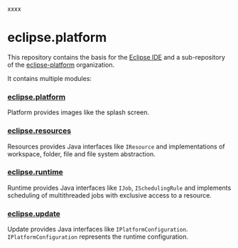 xxxx

# eclipse.platform
This repository contains the basis for the [Eclipse IDE](https://www.eclipse.org/eclipseide/) and a sub-repository of the [eclipse-platform](https://github.com/eclipse-platform) organization. 

It contains multiple modules:

### [eclipse.platform](https://github.com/eclipse-platform/eclipse.platform/tree/master/platform)
Platform provides images like the splash screen.

### [eclipse.resources](https://github.com/eclipse-platform/eclipse.platform/tree/master/resources)
Resources provides Java interfaces like `IResource` and implementations of workspace, folder, file and file system abstraction.

### [eclipse.runtime](https://github.com/eclipse-platform/eclipse.platform/tree/master/runtime) 
Runtime provides Java interfaces like `IJob`, `ISchedulingRule` and implements scheduling of multithreaded jobs with exclusive access to a resource.

### [eclipse.update](https://github.com/eclipse-platform/eclipse.platform/tree/master/update)
Update provides Java interfaces like `IPlatformConfiguration`. `IPlatformConfiguration` represents the runtime configuration.

